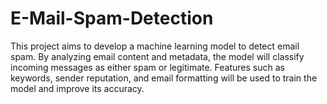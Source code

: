 # E-Mail-Spam-Detection
This project aims to develop a machine learning model to detect email spam. By analyzing email content and metadata, the model will classify incoming messages as either spam or legitimate. Features such as keywords, sender reputation, and email formatting will be used to train the model and improve its accuracy.
